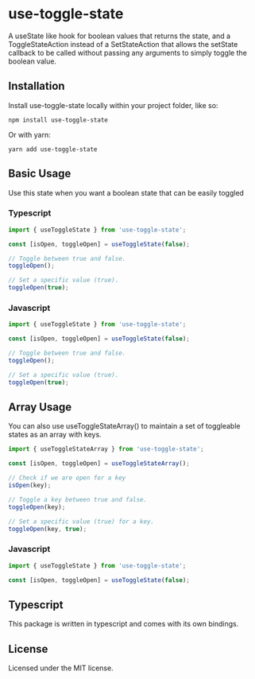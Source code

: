 # use-toggle-state
A useState like hook for boolean values that returns the state, and a ToggleStateAction instead of a SetStateAction that allows
the setState callback to be called without passing any arguments to simply toggle the boolean value.

## Installation

Install use-toggle-state locally within your project folder, like so:

```shell
npm install use-toggle-state
```

Or with yarn:

```shell
yarn add use-toggle-state
```

## Basic Usage

Use this state when you want a boolean state that can be easily toggled

### Typescript
```ts
import { useToggleState } from 'use-toggle-state';

const [isOpen, toggleOpen] = useToggleState(false);

// Toggle between true and false.
toggleOpen();

// Set a specific value (true).
toggleOpen(true);

```

### Javascript
```js
import { useToggleState } from 'use-toggle-state';

const [isOpen, toggleOpen] = useToggleState(false);

// Toggle between true and false.
toggleOpen();

// Set a specific value (true).
toggleOpen(true);

```

## Array Usage

You can also use useToggleStateArray() to maintain a set of toggleable states as an array with keys.

```ts
import { useToggleStateArray } from 'use-toggle-state';

const [isOpen, toggleOpen] = useToggleStateArray();

// Check if we are open for a key
isOpen(key);

// Toggle a key between true and false.
toggleOpen(key);

// Set a specific value (true) for a key.
toggleOpen(key, true);

```

### Javascript
```js
import { useToggleState } from 'use-toggle-state';

const [isOpen, toggleOpen] = useToggleState(false);

```

## Typescript
This package is written in typescript and comes with its own bindings.

## License

Licensed under the MIT license.
